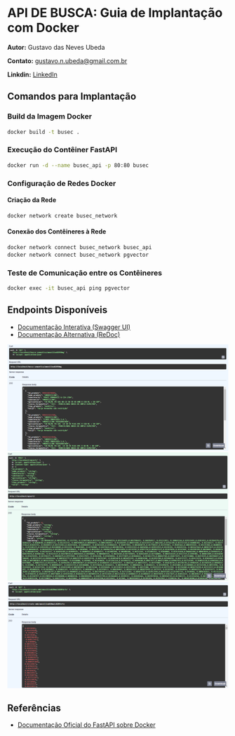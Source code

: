 # API DE BUSCA: Guia de Implantação com Docker

**Autor:** Gustavo das Neves Ubeda

**Contato:** [gustavo.n.ubeda@gmail.com.br](mailto:gustavo.n.ubeda@gmail.com.br)

**Linkdin:** [LinkedIn](https://www.linkedin.com/in/gustavoubeda/)

## Comandos para Implantação

### Build da Imagem Docker
```bash
docker build -t busec .
```

### Execução do Contêiner FastAPI
```bash
docker run -d --name busec_api -p 80:80 busec
```

### Configuração de Redes Docker
#### Criação da Rede
```bash
docker network create busec_network
```

#### Conexão dos Contêineres à Rede
```bash
docker network connect busec_network busec_api
docker network connect busec_network pgvector
```

### Teste de Comunicação entre os Contêineres
```bash
docker exec -it busec_api ping pgvector
```

## Endpoints Disponíveis
- [Documentação Interativa (Swagger UI)](http://localhost/docs)
- [Documentação Alternativa (ReDoc)](http://localhost/redoc)

![API](./imgs/busca_semantica.png)
![API](./imgs/upsert.png)
![API](./imgs/create_embeddings.png)

## Referências

- [Documentação Oficial do FastAPI sobre Docker](https://fastapi.tiangolo.com/deployment/docker/)